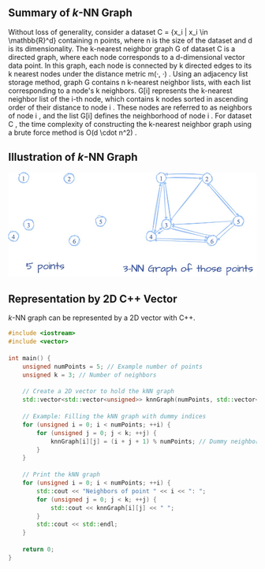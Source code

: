 ## Summary of *k*-NN Graph
Without loss of generality, consider a dataset C = \{x_i | x_i \in \mathbb{R}^d\} containing n points, where n is the size of the dataset and d is its dimensionality. The k-nearest neighbor graph G of dataset C is a directed graph, where each node corresponds to a d-dimensional vector data point. In this graph, each node is connected by k directed edges to its k nearest nodes under the distance metric m(·, ·) . Using an adjacency list storage method, graph G contains n k-nearest neighbor lists, with each list corresponding to a node's k neighbors. G[i] represents the k-nearest neighbor list of the i-th node, which contains k nodes sorted in ascending order of their distance to node i . These nodes are referred to as neighbors of node i , and the list G[i] defines the neighborhood of node i . For dataset C , the time complexity of constructing the k-nearest neighbor graph using a brute force method is O(d \cdot n^2) .

## Illustration of *k*-NN Graph

![](./../figs/real_knn.jpg)

## Representation by 2D C++ Vector

*k*-NN graph can be represented by a 2D vector with C++. 

```cpp
#include <iostream>
#include <vector>

int main() {
    unsigned numPoints = 5; // Example number of points
    unsigned k = 3; // Number of neighbors

    // Create a 2D vector to hold the kNN graph
    std::vector<std::vector<unsigned>> knnGraph(numPoints, std::vector<unsigned>(k));

    // Example: Filling the kNN graph with dummy indices
    for (unsigned i = 0; i < numPoints; ++i) {
        for (unsigned j = 0; j < k; ++j) {
            knnGraph[i][j] = (i + j + 1) % numPoints; // Dummy neighbors
        }
    }

    // Print the kNN graph
    for (unsigned i = 0; i < numPoints; ++i) {
        std::cout << "Neighbors of point " << i << ": ";
        for (unsigned j = 0; j < k; ++j) {
            std::cout << knnGraph[i][j] << " ";
        }
        std::cout << std::endl;
    }

    return 0;
}
```